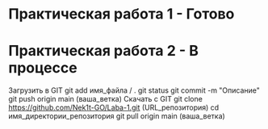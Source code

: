Практическая работа 1 - Готовo
==============================
Практическая работа 2 - В процессе
==================================
Загрузить в GIT
git add имя_файла / . 
git status 
git commit -m "Описание" 
git push origin main (ваша_ветка)
Скачать с GIT
git clone https://github.com/Nek1t-GO/Laba-1.git (URL_репозитория)
cd имя_директории_репозитория 
git pull origin main (ваша_ветка)
